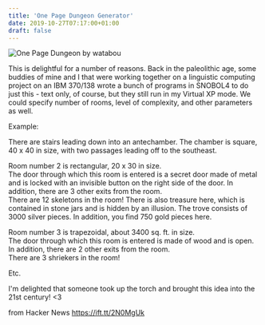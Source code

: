 ```yaml
---
title: 'One Page Dungeon Generator'
date: 2019-10-27T07:17:00+01:00
draft: false
---
```


![](https://img.itch.zone/aW1nLzI2MDU5MTIucG5n/original/4UxvLW.png "One Page Dungeon by watabou")  

This is delightful for a number of reasons. Back in the paleolithic age, some buddies of mine and I that were working together on a linguistic computing project on an IBM 370/138 wrote a bunch of programs in SNOBOL4 to do just this - text only, of course, but they still run in my Virtual XP mode. We could specify number of rooms, level of complexity, and other parameters as well.  
  
Example:  

There are stairs leading down into an antechamber. The chamber is square, 40 x 40 in size, with two passages leading off to the southeast.

Room number 2 is rectangular, 20 x 30 in size.  
The door through which this room is entered is a secret door made of metal and is locked with an invisible button on the right side of the door. In addition, there are 3 other exits from the room.  
There are 12 skeletons in the room! There is also treasure here, which is contained in stone jars and is hidden by an illusion. The trove consists of 3000 silver pieces. In addition, you find 750 gold pieces here.

Room number 3 is trapezoidal, about 3400 sq. ft. in size.  
The door through which this room is entered is made of wood and is open. In addition, there are 2 other exits from the room.  
There are 3 shriekers in the room!  
  
Etc.  
  

I'm delighted that someone took up the torch and brought this idea into the 21st century! <3

  
  
from Hacker News https://ift.tt/2N0MgUk
